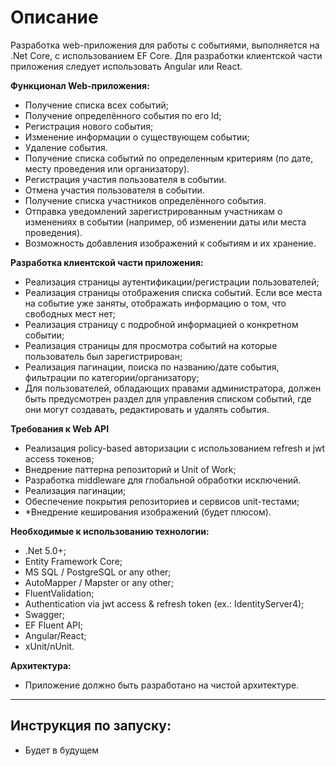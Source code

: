 # **Описание**
Разработка web-приложения для работы с событиями, выполняется на .Net Core, 
с использованием EF Core. Для разработки клиентской части приложения следует 
использовать Angular или React.

**Функционал Web-приложения:**
-	Получение списка всех событий;
-	Получение определённого события по его Id;
-	Регистрация нового события;
-	Изменение информации о существующем событии;
-	Удаление события.
-	Получение списка событий по определенным критериям
  (по дате, месту проведения или организатору).
-	Регистрация участия пользователя в событии.
-	Отмена участия пользователя в событии.
-	Получение списка участников определённого события.
-	Отправка уведомлений зарегистрированным участникам о изменениях в событии
  (например, об изменении даты или места проведения).
-	Возможность добавления изображений к событиям и их хранение.

**Разработка клиентской части приложения:**
-	Реализация страницы аутентификации/регистрации пользователей;
-	Реализация страницы отображения списка событий. Если все места на событие
  уже заняты, отображать информацию о том, что свободных мест нет;
-	Реализация страницу с подробной информацией о конкретном событии;
-	Реализация страницы для просмотра событий на которые пользователь был
  зарегистрирован;
-	Реализация пагинации, поиска по названию/дате события, фильтрации по
  категории/организатору;
-	Для пользователей, обладающих правами администратора, должен быть
  предусмотрен раздел для управления списком событий, где они могут создавать,
  редактировать и удалять события.

**Требования к Web API**
-	Реализация policy-based авторизации с использованием refresh и
  jwt access токенов;
-	Внедрение паттерна репозиторий и Unit of Work;
-	Разработка middleware для глобальной обработки исключений.
-	Реализация пагинации;
-	Обеспечение покрытия репозиториев и сервисов unit-тестами;
-	*Внедрение кеширования изображений (будет плюсом).

**Необходимые к использованию технологии:**
-	.Net 5.0+;
-	Entity Framework Core;
-	MS SQL / PostgreSQL or any other;
-	AutoMapper / Mapster or any other;
-	FluentValidation;
-	Authentication via jwt access & refresh token (ex.: IdentityServer4);
-	Swagger;
-	EF Fluent API;
-	Angular/React;
-	xUnit/nUnit.

**Архитектура:**
- Приложение должно быть разработано на чистой архитектуре.
____
## **Инструкция по запуску:**
- Будет в будущем
